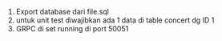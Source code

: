 1. Export database dari file.sql
2. untuk unit test diwajibkan ada 1 data di table concert dg ID 1
3. GRPC di set running di port 50051
